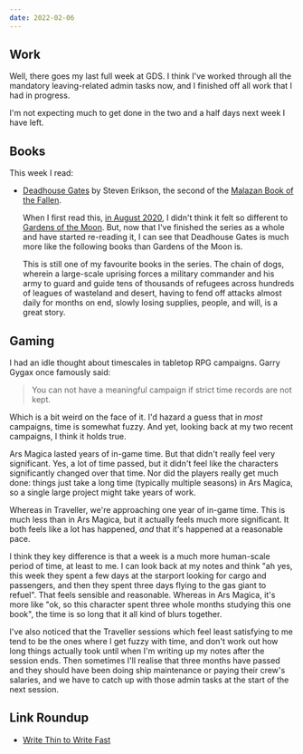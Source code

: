 ```yaml
---
date: 2022-02-06
---
```


## Work

Well, there goes my last full week at GDS.  I think I've worked
through all the mandatory leaving-related admin tasks now, and I
finished off all work that I had in progress.

I'm not expecting much to get done in the two and a half days next
week I have left.


## Books

This week I read:

- [Deadhouse Gates][] by Steven Erikson, the second of the [Malazan Book of the Fallen][].

  When I first read this, [in August 2020][], I didn't think it felt
  so different to [Gardens of the Moon][].  But, now that I've
  finished the series as a whole and have started re-reading it, I can
  see that Deadhouse Gates is much more like the following books than
  Gardens of the Moon is.

  This is still one of my favourite books in the series.  The chain of
  dogs, wherein a large-scale uprising forces a military commander and
  his army to guard and guide tens of thousands of refugees across
  hundreds of leagues of wasteland and desert, having to fend off
  attacks almost daily for months on end, slowly losing supplies,
  people, and will, is a great story.

[Deadhouse Gates]: https://malazan.fandom.com/wiki/Deadhouse_Gates
[Malazan Book of the Fallen]: https://en.wikipedia.org/wiki/Malazan_Book_of_the_Fallen
[in August 2020]: weeknotes-098.html
[Gardens of the Moon]: https://malazan.fandom.com/wiki/Gardens_of_the_Moon


## Gaming

I had an idle thought about timescales in tabletop RPG campaigns.
Garry Gygax once famously said:

> You can not have a meaningful campaign if strict time records are
> not kept.

Which is a bit weird on the face of it.  I'd hazard a guess that in
*most* campaigns, time is somewhat fuzzy.  And yet, looking back at my
two recent campaigns, I think it holds true.

Ars Magica lasted years of in-game time.  But that didn't really feel
very significant.  Yes, a lot of time passed, but it didn't feel like
the characters significantly changed over that time.  Nor did the
players really get much done: things just take a long time (typically
multiple seasons) in Ars Magica, so a single large project might take
years of work.

Whereas in Traveller, we're approaching one year of in-game time.
This is much less than in Ars Magica, but it actually feels much more
significant.  It both feels like a lot has happened, *and* that it's
happened at a reasonable pace.

I think they key difference is that a week is a much more human-scale
period of time, at least to me.  I can look back at my notes and think
"ah yes, this week they spent a few days at the starport looking for
cargo and passengers, and then they spent three days flying to the gas
giant to refuel".  That feels sensible and reasonable.  Whereas in Ars
Magica, it's more like "ok, so this character spent three whole months
studying this one book", the time is so long that it all kind of blurs
together.

I've also noticed that the Traveller sessions which feel least
satisfying to me tend to be the ones where I get fuzzy with time, and
don't work out how long things actually took until when I'm writing up
my notes after the session ends.  Then sometimes I'll realise that
three months have passed and they should have been doing ship
maintenance or paying their crew's salaries, and we have to catch up
with those admin tasks at the start of the next session.


## Link Roundup

- [Write Thin to Write Fast](https://breckyunits.com/write-thin-to-write-fast.html)
